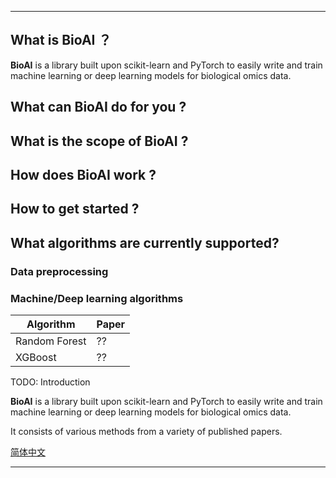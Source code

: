 
<!-- <p align="center">
  <img height="250" src="./img/log2.png" />
</p> -->

---

## What is BioAI ？

**BioAI** is a library built upon scikit-learn and PyTorch to easily write and train machine learning or deep learning models for biological omics data.  





## What can BioAI do for you ?




## What is the scope of BioAI ?




## How does BioAI work ?




## How to get started ?



## What algorithms are currently supported?

### Data preprocessing



### Machine/Deep learning algorithms

| Algorithm | Paper | 
| --- | ---|
| Random Forest | ?? |
| XGBoost | ?? |








TODO: Introduction 

**BioAI** is a library built upon scikit-learn and PyTorch to easily write and train machine learning or deep learning models for biological omics data.  

It consists of various methods from a variety of published papers. 


[简体中文](https://github.com/BioAI-kits/BioAI/blob/master/README-Zh.md)



--- 


